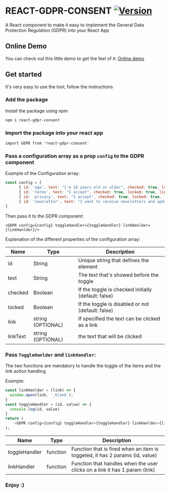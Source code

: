 # REACT-GDPR-CONSENT [![Version](https://img.shields.io/npm/v/@sletheren/react-gdpr-consent.svg)](https://www.npmjs.com/package/@sletheren/react-gdpr-consent)

A React component to make it easy to implement the General Data Protection Regulation (GDPR) into your React App
## Online Demo

You can check out this little demo to get the feel of it: [Online demo](https://sletheren.github.io/react-gdpr-consent/)

## Get started

It's very easy to use the tool, follow the instructions

### Add the package

Install the package using npm

```
npm i react-gdpr-consent 
```

### Import the package into your react app

```
import GDPR from 'react-gdpr-consent'
```

### Pass a configuration array as a prop `config` to the GDPR component
Example of the Configuraiton array:
````js
const config = [
      { id: 'age', text: "I'm 18 years old or older", checked: true, locked: true },
      { id: 'terms', text: "I accept", checked: true, locked: true, link: "http://www.example.com/terms.html", linkText: "terms & conditions"},
      { id: 'privacy', text: "I accept", checked: true, locked: true, link: "http://www.example.com/privacy.html", linkText: "Privacy & policy" },
      { id: 'newsletter', text: "I want to receive newsletters and updates by email", checked: false, locked: false }
]
````

Then pass it to the GDPR component:
```
<GDPR config={config} toggleHandler={toggleHandler} linkHanlder={linkHanlder}/>
```

Explanation of the different properties of the configuration array:

| Name         | Type | Description |
| ------------ | ----------- | ----------- |
| id | String | Unique string that defines the element |
| text | String | The text that's showed before the toggle |
| checked | Boolean | If the toggle is checked initially (default: false) |
| locked | Boolean | If the toggle is disabled or not (default: false) |
| link | string (OPTIONAL) | If specified the text can be clicked as a link |
| linkText | string (OPTIONAL) | the text that will be clicked |


### Pass `ToggleHanlder` and `linkHandler`:

The two functions are mendatory to handle the toggle of the items and the link action handling

Example:
````js
const linkHanlder = (link) => {
  window.open(link, '_blank');
}
const toggleHandler = (id, value) => {
  console.log(id, value)
}
return (
    <GDPR config={config} toggleHandler={toggleHandler} linkHanlder={linkHanlder}/>
);
````



| Name         | Type | Description |
| ------------ | ----------- | ----------- |
| toggleHandler | function | Function that is fired when an item is toggeled, it has 2 params (id, value) |
| linkHandler | function | Function that handles when the user clicks on a link it has 1 param (link) |


### Enjoy :)
